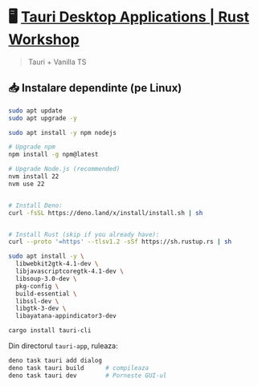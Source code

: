 # 🖥️ [Tauri Desktop Applications | Rust Workshop](https://rust.ipworkshop.ro/docs/tauri/)

>  Tauri + Vanilla TS

## 📥 Instalare dependinte (pe Linux)

```sh
sudo apt update
sudo apt upgrade -y

sudo apt install -y npm nodejs

# Upgrade npm
npm install -g npm@latest

# Upgrade Node.js (recommended)
nvm install 22
nvm use 22


# Install Deno:
curl -fsSL https://deno.land/x/install/install.sh | sh


# Install Rust (skip if you already have):
curl --proto '=https' --tlsv1.2 -sSf https://sh.rustup.rs | sh

sudo apt install -y \
  libwebkit2gtk-4.1-dev \
  libjavascriptcoregtk-4.1-dev \
  libsoup-3.0-dev \
  pkg-config \
  build-essential \
  libssl-dev \
  libgtk-3-dev \
  libayatana-appindicator3-dev

cargo install tauri-cli
```


Din directorul `tauri-app`, ruleaza:

```sh
deno task tauri add dialog
deno task tauri build      # compileaza
deno task tauri dev        # Porneste GUI-ul
```
